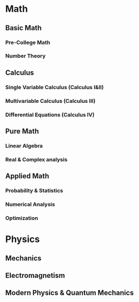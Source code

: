 # Math

## Basic Math
### Pre-College Math
### Number Theory

## Calculus
### Single Variable Calculus (Calculus I&II)
### Multivariable Calculus (Calculus III)
### Differential Equations (Calculus IV)

## Pure Math
### Linear Algebra
### Real & Complex analysis

## Applied Math
### Probability & Statistics
### Numerical Analysis
### Optimization

# Physics
## Mechanics
## Electromagnetism
## Modern Physics & Quantum Mechanics
